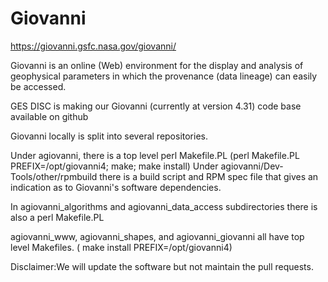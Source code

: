 # Giovanni
https://giovanni.gsfc.nasa.gov/giovanni/

Giovanni is an online (Web) environment for the display and analysis of geophysical parameters in which the provenance (data lineage) can easily be accessed. 

GES DISC is making our Giovanni (currently at version 4.31)  code base available on github

Giovanni locally is split into several repositories.

Under agiovanni, there is a top level perl Makefile.PL (perl Makefile.PL PREFIX=/opt/giovanni4; make; make install)
Under agiovanni/Dev-Tools/other/rpmbuild there is a build script and RPM spec file that gives an  indication as to
Giovanni's software dependencies.

In agiovanni_algorithms and agiovanni_data_access subdirectories there is also a perl Makefile.PL

agiovanni_www, agiovanni_shapes, and agiovanni_giovanni all have  top level Makefiles. ( make install PREFIX=/opt/giovanni4)


Disclaimer:We will update the software but not maintain the pull requests.





